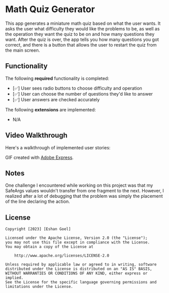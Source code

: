 # Math Quiz Generator

This app generates a miniature math quiz based on what the user wants. It asks the user what difficulty they would like the problems to be, as well as the operation they want the quiz to be on and how many questions they want. After the quiz is over, the app tells you how many questions you got correct, and there is a button that allows the user to restart the quiz from the main screen.

## Functionality 

The following **required** functionality is completed:

* [✅] User sees radio buttons to choose difficulty and operation
* [✅] User can choose the number of questions they'd like to answer
* [✅] User answers are checked accurately

The following **extensions** are implemented:

* N/A

## Video Walkthrough

Here's a walkthrough of implemented user stories:


GIF created with [Adobe Express]().

## Notes

One challenge I encountered while working on this project was that my SafeArgs values wouldn't transfer from one fragment to the next. However, I realized after a lot of debugging that the problem was simply the placement of the line declaring the action.

## License

    Copyright [2023] [Eshan Goel]

    Licensed under the Apache License, Version 2.0 (the "License");
    you may not use this file except in compliance with the License.
    You may obtain a copy of the License at

        http://www.apache.org/licenses/LICENSE-2.0

    Unless required by applicable law or agreed to in writing, software
    distributed under the License is distributed on an "AS IS" BASIS,
    WITHOUT WARRANTIES OR CONDITIONS OF ANY KIND, either express or implied.
    See the License for the specific language governing permissions and
    limitations under the License.
